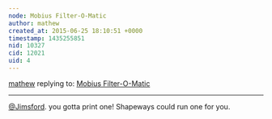 ```yaml
---
node: Mobius Filter-O-Matic
author: mathew
created_at: 2015-06-25 18:10:51 +0000
timestamp: 1435255851
nid: 10327
cid: 12021
uid: 4
---
```




[mathew](../profile/mathew) replying to: [Mobius Filter-O-Matic](../notes/cfastie/04-18-2014/mobius-filter-o-matic)

----
[@Jimsford](/profile/Jimsford).  you gotta print one! Shapeways could run one for you.
